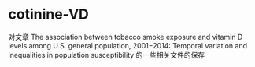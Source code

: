 # cotinine-VD
对文章 The association between tobacco smoke exposure and vitamin D levels among U.S. general population, 2001−2014: Temporal variation and inequalities in population susceptibility 的一些相关文件的保存
